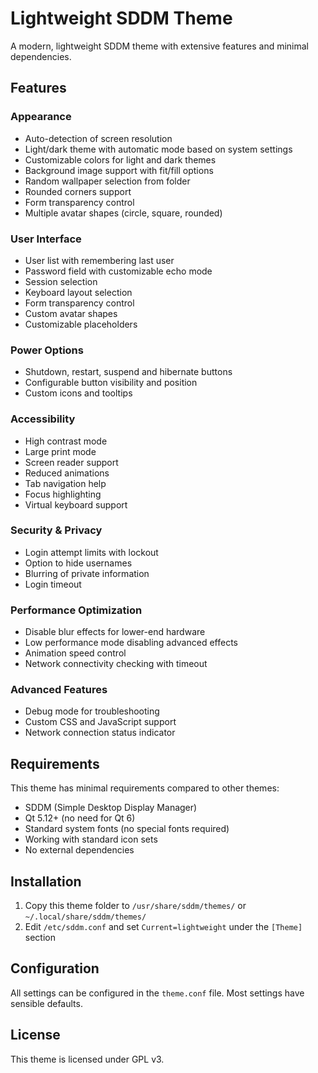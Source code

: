 # Lightweight SDDM Theme

A modern, lightweight SDDM theme with extensive features and minimal dependencies.

## Features

### Appearance
- Auto-detection of screen resolution
- Light/dark theme with automatic mode based on system settings
- Customizable colors for light and dark themes
- Background image support with fit/fill options
- Random wallpaper selection from folder
- Rounded corners support
- Form transparency control
- Multiple avatar shapes (circle, square, rounded)

### User Interface
- User list with remembering last user
- Password field with customizable echo mode
- Session selection
- Keyboard layout selection
- Form transparency control
- Custom avatar shapes
- Customizable placeholders

### Power Options
- Shutdown, restart, suspend and hibernate buttons
- Configurable button visibility and position
- Custom icons and tooltips

### Accessibility
- High contrast mode
- Large print mode
- Screen reader support
- Reduced animations
- Tab navigation help
- Focus highlighting
- Virtual keyboard support

### Security & Privacy
- Login attempt limits with lockout
- Option to hide usernames
- Blurring of private information
- Login timeout

### Performance Optimization
- Disable blur effects for lower-end hardware
- Low performance mode disabling advanced effects
- Animation speed control
- Network connectivity checking with timeout

### Advanced Features
- Debug mode for troubleshooting
- Custom CSS and JavaScript support
- Network connection status indicator

## Requirements

This theme has minimal requirements compared to other themes:

- SDDM (Simple Desktop Display Manager)
- Qt 5.12+ (no need for Qt 6)
- Standard system fonts (no special fonts required)
- Working with standard icon sets
- No external dependencies

## Installation

1. Copy this theme folder to `/usr/share/sddm/themes/` or `~/.local/share/sddm/themes/`
2. Edit `/etc/sddm.conf` and set `Current=lightweight` under the `[Theme]` section

## Configuration

All settings can be configured in the `theme.conf` file. Most settings have sensible defaults.

## License

This theme is licensed under GPL v3. 